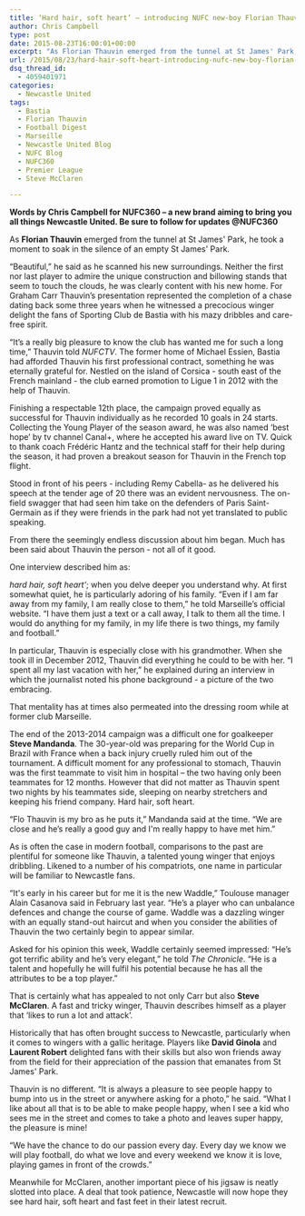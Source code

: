 ```yaml
---
title: ‘Hard hair, soft heart’ – introducing NUFC new-boy Florian Thauvin
author: Chris Campbell
type: post
date: 2015-08-23T16:00:01+00:00
excerpt: "As Florian Thauvin emerged from the tunnel at St James' Park, he took a moment to soak in the silence of an empty St James' Park.."
url: /2015/08/23/hard-hair-soft-heart-introducing-nufc-new-boy-florian-thauvin/
dsq_thread_id:
  - 4059401971
categories:
  - Newcastle United
tags:
  - Bastia
  - Florian Thauvin
  - Football Digest
  - Marseille
  - Newcastle United Blog
  - NUFC Blog
  - NUFC360
  - Premier League
  - Steve McClaren

---
```

**Words by Chris Campbell for NUFC360 – a new brand aiming to bring you all things Newcastle United. Be sure to follow for updates @NUFC360**


As **Florian Thauvin** emerged from the tunnel at St James' Park, he took a moment to soak in the silence of an empty St James' Park.

“Beautiful,” he said as he scanned his new surroundings. Neither the first nor last player to admire the unique construction and billowing stands that seem to touch the clouds, he was clearly content with his new home. For Graham Carr Thauvin’s presentation represented the completion of a chase dating back some three years when he witnessed a precocious winger delight the fans of Sporting Club de Bastia with his mazy dribbles and care-free spirit.

“It’s a really big pleasure to know the club has wanted me for such a long time,” Thauvin told _NUFCTV_. The former home of Michael Essien, Bastia had afforded Thauvin his first professional contract, something he was eternally grateful for. Nestled on the island of Corsica - south east of the French mainland - the club earned promotion to Ligue 1 in 2012 with the help of Thauvin.

Finishing a respectable 12th place, the campaign proved equally as successful for Thauvin individually as he recorded 10 goals in 24 starts. Collecting the Young Player of the season award, he was also named ‘best hope’ by tv channel Canal+, where he accepted his award live on TV. Quick to thank coach Frédéric Hantz and the technical staff for their help during the season, it had proven a breakout season for Thauvin in the French top flight.

Stood in front of his peers - including Remy Cabella- as he delivered his speech at the tender age of 20 there was an evident nervousness. The on-field swagger that had seen him take on the defenders of Paris Saint-Germain as if they were friends in the park had not yet translated to public speaking.

From there the seemingly endless discussion about him began. Much has been said about Thauvin the person - not all of it good.

One interview described him as:

_hard hair, soft heart’_; when you delve deeper you understand why. At first somewhat quiet, he is particularly adoring of his family. “Even if I am far away from my family, I am really close to them,” he told Marseille’s official website. “I have them just a text or a call away, I talk to them all the time. I would do anything for my family, in my life there is two things, my family and football.”

In particular, Thauvin is especially close with his grandmother. When she took ill in December 2012, Thauvin did everything he could to be with her. “I spent all my last vacation with her,” he explained during an interview in which the journalist noted his phone background - a picture of the two embracing.

That mentality has at times also permeated into the dressing room while at former club Marseille.

The end of the 2013-2014 campaign was a difficult one for goalkeeper **Steve Mandanda**. The 30-year-old was preparing for the World Cup in Brazil with France when a back injury cruelly ruled him out of the tournament. A difficult moment for any professional to stomach, Thauvin was the first teammate to visit him in hospital – the two having only been teammates for 12 months. However that did not matter as Thauvin spent two nights by his teammates side, sleeping on nearby stretchers and keeping his friend company. Hard hair, soft heart.

“Flo Thauvin is my bro as he puts it,” Mandanda said at the time. “We are close and he’s really a good guy and I'm really happy to have met him.”

As is often the case in modern football, comparisons to the past are plentiful for someone like Thauvin, a talented young winger that enjoys dribbling. Likened to a number of his compatriots, one name in particular will be familiar to Newcastle fans.

“It's early in his career but for me it is the new Waddle,” Toulouse manager Alain Casanova said in February last year. “He’s a player who can unbalance defences and change the course of game. Waddle was a dazzling winger with an equally stand-out haircut and when you consider the abilities of Thauvin the two certainly begin to appear similar.

Asked for his opinion this week, Waddle certainly seemed impressed: “He’s got terrific ability and he’s very elegant,” he told _The Chronicle_. “He is a talent and hopefully he will fulfil his potential because he has all the attributes to be a top player.”

That is certainly what has appealed to not only Carr but also **Steve McClaren**. A fast and tricky winger, Thauvin describes himself as a player that &#8216;likes to run a lot and attack’.

Historically that has often brought success to Newcastle, particularly when it comes to wingers with a gallic heritage. Players like **David Ginola** and **Laurent Robert** delighted fans with their skills but also won friends away from the field for their appreciation of the passion that emanates from St James' Park.

Thauvin is no different. “It is always a pleasure to see people happy to bump into us in the street or anywhere asking for a photo,” he said. “What I like about all that is to be able to make people happy, when I see a kid who sees me in the street and comes to take a photo and leaves super happy, the pleasure is mine!

“We have the chance to do our passion every day. Every day we know we will play football, do what we love and every weekend we know it is love, playing games in front of the crowds.”

Meanwhile for McClaren, another important piece of his jigsaw is neatly slotted into place. A deal that took patience, Newcastle will now hope they see hard hair, soft heart and fast feet in their latest recruit.
